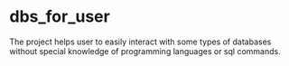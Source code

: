 # dbs_for_user
The project helps user to easily interact with some types of databases without special knowledge of programming languages or sql commands.
